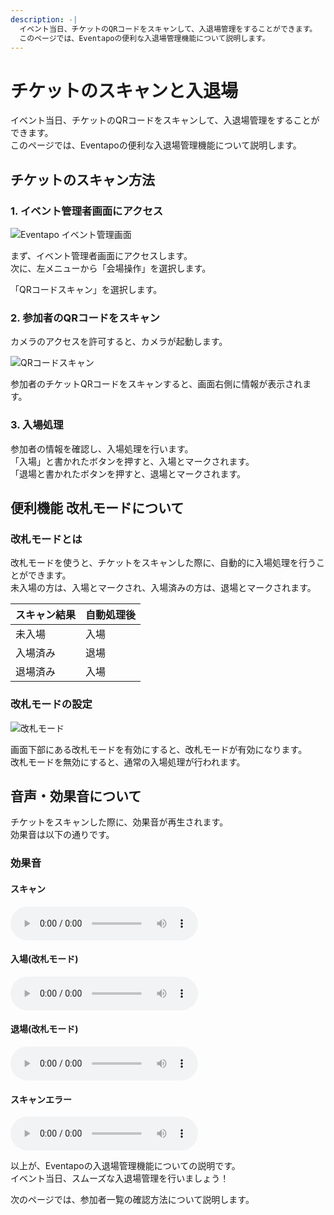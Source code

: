 ```yaml
---
description: -|
  イベント当日、チケットのQRコードをスキャンして、入退場管理をすることができます。
  このページでは、Eventapoの便利な入退場管理機能について説明します。
---
```

# チケットのスキャンと入退場

イベント当日、チケットのQRコードをスキャンして、入退場管理をすることができます。  
このページでは、Eventapoの便利な入退場管理機能について説明します。

## チケットのスキャン方法

### 1. イベント管理者画面にアクセス

![Eventapo イベント管理画面](/images/guide/eventapo-admin.png)

まず、イベント管理者画面にアクセスします。  
次に、左メニューから「会場操作」を選択します。

<VPFeatures
  class="half-width"
  :features="[
    {
      'title': 'QRコードスキャン',
      'details': '参加者のQRコードをスキャンして入場処理を行います。'
    }
  ]"
/>

「QRコードスキャン」を選択します。

### 2. 参加者のQRコードをスキャン

カメラのアクセスを許可すると、カメラが起動します。

![QRコードスキャン](/images/guide/eventapo-admin-live-scan.png)

参加者のチケットQRコードをスキャンすると、画面右側に情報が表示されます。

### 3. 入場処理

参加者の情報を確認し、入場処理を行います。  
「入場」と書かれたボタンを押すと、入場とマークされます。  
「退場と書かれたボタンを押すと、退場とマークされます。

## 便利機能 改札モードについて

### 改札モードとは

改札モードを使うと、チケットをスキャンした際に、自動的に入場処理を行うことができます。  
未入場の方は、入場とマークされ、入場済みの方は、退場とマークされます。

| スキャン結果 | 自動処理後 |
| --- | --- |
| 未入場 | 入場 |
| 入場済み | 退場 |
| 退場済み | 入場 |

### 改札モードの設定

![改札モード](/images/guide/eventapo-admin-live-scan-gate-mode.png)

画面下部にある改札モードを有効にすると、改札モードが有効になります。  
改札モードを無効にすると、通常の入場処理が行われます。

## 音声・効果音について

チケットをスキャンした際に、効果音が再生されます。  
効果音は以下の通りです。

### 効果音

#### スキャン

<audio src="/sounds/scan.mp3" controlslist="nodownload nofullscreen noremoteplayback" controls></audio>

#### 入場(改札モード)

<audio src="/sounds/gate.mp3" controlslist="nodownload nofullscreen noremoteplayback" controls></audio>

#### 退場(改札モード)

<audio src="/sounds/gate-out.mp3" controlslist="nodownload nofullscreen noremoteplayback" controls></audio>

#### スキャンエラー

<audio src="/sounds/error.mp3" controlslist="nodownload nofullscreen noremoteplayback" controls></audio>

以上が、Eventapoの入退場管理機能についての説明です。  
イベント当日、スムーズな入退場管理を行いましょう！

次のページでは、参加者一覧の確認方法について説明します。
